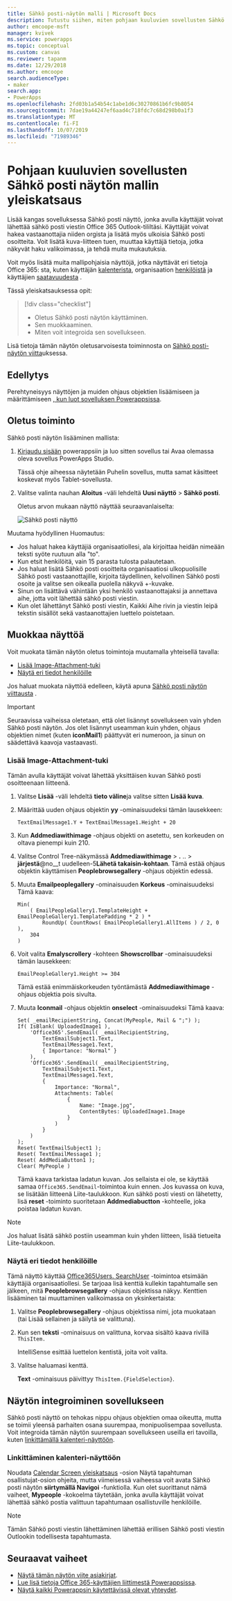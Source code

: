 ```yaml
---
title: Sähkö posti-näytön malli | Microsoft Docs
description: Tutustu siihen, miten pohjaan kuuluvien sovellusten Sähkö posti näytön malli toimii, ja laajenna näyttöä omiin käyttö tapauksiisi
author: emcoope-msft
manager: kvivek
ms.service: powerapps
ms.topic: conceptual
ms.custom: canvas
ms.reviewer: tapanm
ms.date: 12/29/2018
ms.author: emcoope
search.audienceType:
- maker
search.app:
- PowerApps
ms.openlocfilehash: 2fd03b1a54b54c1abe1d6c30270861b6fc9b8054
ms.sourcegitcommit: 7dae19a44247ef6aad4c718fdc7c68d298b0a1f3
ms.translationtype: MT
ms.contentlocale: fi-FI
ms.lasthandoff: 10/07/2019
ms.locfileid: "71989346"
---
```

# <a name="overview-of-the-email-screen-template-for-canvas-apps"></a>Pohjaan kuuluvien sovellusten Sähkö posti näytön mallin yleiskatsaus

Lisää kangas sovelluksessa Sähkö posti näyttö, jonka avulla käyttäjät voivat lähettää sähkö posti viestin Office 365 Outlook-tililtäsi. Käyttäjät voivat hakea vastaanottajia niiden orgista ja lisätä myös ulkoisia Sähkö posti osoitteita. Voit lisätä kuva-liitteen tuen, muuttaa käyttäjä tietoja, jotka näkyvät haku valikoimassa, ja tehdä muita mukautuksia.

Voit myös lisätä muita mallipohjaisia näyttöjä, jotka näyttävät eri tietoja Office 365: sta, kuten käyttäjän [kalenterista](calendar-screen-overview.md), organisaation [henkilöistä](people-screen-overview.md) ja käyttäjien [saatavuudesta](meeting-screen-overview.md) .

Tässä yleiskatsauksessa opit:
> [!div class="checklist"]
> * Oletus Sähkö posti näytön käyttäminen.
> * Sen muokkaaminen.
> * Miten voit integroida sen sovellukseen.

Lisä tietoja tämän näytön oletusarvoisesta toiminnosta on [Sähkö posti-näytön viitta](email-screen-reference.md)uksessa.

## <a name="prerequisite"></a>Edellytys

Perehtyneisyys näyttöjen ja muiden ohjaus objektien lisäämiseen ja määrittämiseen [, kun luot sovelluksen Powerappsissa](../data-platform-create-app-scratch.md).

## <a name="default-functionality"></a>Oletus toiminto

Sähkö posti näytön lisääminen mallista:

1. [Kirjaudu sisään](http://web.powerapps.com?utm_source=padocs&utm_medium=linkinadoc&utm_campaign=referralsfromdoc) powerappsiin ja luo sitten sovellus tai Avaa olemassa oleva sovellus PowerApps Studio.

    Tässä ohje aiheessa näytetään Puhelin sovellus, mutta samat käsitteet koskevat myös Tablet-sovellusta.

1. Valitse valinta nauhan **Aloitus** -väli lehdeltä **Uusi näyttö** > **Sähkö posti**.

    Oletus arvon mukaan näyttö näyttää seuraavanlaiselta:

    ![Sähkö posti näyttö](media/email-screen/email-screen-full.png)

Muutama hyödyllinen Huomautus:

* Jos haluat hakea käyttäjiä organisaatiollesi, ala kirjoittaa heidän nimeään teksti syöte ruutuun alla "to".
* Kun etsit henkilöitä, vain 15 parasta tulosta palautetaan.
* Jos haluat lisätä Sähkö posti osoitteita organisaatiosi ulkopuolisille Sähkö posti vastaanottajille, kirjoita täydellinen, kelvollinen Sähkö posti osoite ja valitse sen oikealla puolella näkyvä +-kuvake.
* Sinun on lisättävä vähintään yksi henkilö vastaanottajaksi ja annettava aihe, jotta voit lähettää sähkö posti viestin.
* Kun olet lähettänyt Sähkö posti viestin, Kaikki Aihe rivin ja viestin leipä tekstin sisällöt sekä vastaanottajien luettelo poistetaan.

## <a name="modify-the-screen"></a>Muokkaa näyttöä

Voit muokata tämän näytön oletus toimintoja muutamalla yhteisellä tavalla:

* [Lisää Image-Attachment-tuki](email-screen-overview.md#add-image-attachment-support)
* [Näytä eri tiedot henkilöille](email-screen-overview.md#show-different-data-for-people)

Jos haluat muokata näyttöä edelleen, käytä apuna [Sähkö posti näytön viittausta](./email-screen-reference.md) .

> [!IMPORTANT]
> Seuraavissa vaiheissa oletetaan, että olet lisännyt sovellukseen vain yhden Sähkö posti näytön. Jos olet lisännyt useamman kuin yhden, ohjaus objektien nimet (kuten **iconMail1**) päättyvät eri numeroon, ja sinun on säädettävä kaavoja vastaavasti.

### <a name="add-image-attachment-support"></a>Lisää Image-Attachment-tuki

Tämän avulla käyttäjät voivat lähettää yksittäisen kuvan Sähkö posti osoitteenaan liitteenä.

1. Valitse **Lisää** -väli lehdeltä **tieto väline**ja valitse sitten **Lisää kuva**.
1. Määrittää uuden ohjaus objektin **yy** -ominaisuudeksi tämän lausekkeen:

    `TextEmailMessage1.Y + TextEmailMessage1.Height + 20`
    
1. Kun **Addmediawithimage** -ohjaus objekti on asetettu, sen korkeuden on oltava pienempi kuin 210.
1. Valitse Control Tree-näkymässä **Addmediawithimage** >  **.** ..  > **järjestä**@no__t uudelleen-5**Lähetä takaisin-kohtaan**.
   Tämä estää ohjaus objektin käyttämisen **Peoplebrowsegallery** -ohjaus objektin edessä.
1. Muuta **Emailpeoplegallery** -ominaisuuden **Korkeus** -ominaisuudeksi Tämä kaava:

    ```powerapps-dot
    Min( 
        ( EmailPeopleGallery1.TemplateHeight + EmailPeopleGallery1.TemplatePadding * 2 ) *
            RoundUp( CountRows( EmailPeopleGallery1.AllItems ) / 2, 0 ), 
        304
    )
    ```

1. Voit valita **Emalyscrollery** -kohteen **Showscrollbar** -ominaisuudeksi tämän lausekkeen:

    ```EmailPeopleGallery1.Height >= 304```
    
    Tämä estää enimmäiskorkeuden työntämästä **Addmediawithimage** -ohjaus objektia pois sivulta.
    
1. Muuta **Iconmail** -ohjaus objektin **onselect** -ominaisuudeksi Tämä kaava:

    ```powerapps-dot
    Set( _emailRecipientString, Concat(MyPeople, Mail & ";") );
    If( IsBlank( UploadedImage1 ),
        'Office365'.SendEmail( _emailRecipientString, 
            TextEmailSubject1.Text, 
            TextEmailMessage1.Text, 
            { Importance: "Normal" }
        ),
        'Office365'.SendEmail( _emailRecipientString, 
            TextEmailSubject1.Text, 
            TextEmailMessage1.Text, 
            {
                Importance: "Normal",
                Attachments: Table(
                    {
                        Name: "Image.jpg", 
                        ContentBytes: UploadedImage1.Image
                    }
                )
            }
        )
    );
    Reset( TextEmailSubject1 );
    Reset( TextEmailMessage1 );
    Reset( AddMediaButton1 );
    Clear( MyPeople )
    ```
    
    Tämä kaava tarkistaa ladatun kuvan. Jos sellaista ei ole, se käyttää samaa `Office365.SendEmail`-toimintoa kuin ennen. Jos kuvassa on kuva, se lisätään liitteenä Liite-taulukkoon.
    Kun sähkö posti viesti on lähetetty, lisä **reset** -toiminto suoritetaan **Addmediabuctton** -kohteelle, joka poistaa ladatun kuvan.
> [!NOTE]
> Jos haluat lisätä sähkö postiin useamman kuin yhden liitteen, lisää tietueita Liite-taulukkoon.

### <a name="show-different-data-for-people"></a>Näytä eri tiedot henkilöille

Tämä näyttö käyttää [Office365Users. SearchUser](https://docs.microsoft.com/connectors/office365users/#searchuser) -toimintoa etsimään käyttäjiä organisaatiollesi. Se tarjoaa lisä kenttiä kullekin tapahtumalle sen jälkeen, mitä **Peoplebrowsegallery** -ohjaus objektissa näkyy. Kenttien lisääminen tai muuttaminen valikoimassa on yksinkertaista:

1. Valitse **Peoplebrowsegallery** -ohjaus objektissa nimi, jota muokataan (tai Lisää sellainen ja säilytä se valittuna).

1. Kun sen **teksti** -ominaisuus on valittuna, korvaa sisältö kaava rivillä `ThisItem.`

    IntelliSense esittää luettelon kentistä, joita voit valita.

1. Valitse haluamasi kenttä.

    **Text** -ominaisuus päivittyy `ThisItem.{FieldSelection}`.

## <a name="integrate-the-screen-into-an-app"></a>Näytön integroiminen sovellukseen

Sähkö posti näyttö on tehokas nippu ohjaus objektien omaa oikeutta, mutta se toimii yleensä parhaiten osana suurempaa, monipuolisempaa sovellusta. Voit integroida tämän näytön suurempaan sovellukseen useilla eri tavoilla, kuten [linkittämällä kalenteri-näyttöön](email-screen-overview.md#linking-to-the-calendar-screen).

### <a name="linking-to-the-calendar-screen"></a>Linkittäminen kalenteri-näyttöön

Noudata [Calendar Screen yleiskatsaus](./calendar-screen-overview.md#show-event-attendees) -osion Näytä tapahtuman osallistujat-osion ohjeita, mutta viimeisessä vaiheessa voit avata Sähkö posti näytön **siirtymällä Navigoi** -funktiolla. Kun olet suorittanut nämä vaiheet, **Mypeople** -kokoelma täytetään, jonka avulla käyttäjät voivat lähettää sähkö postia valittuun tapahtumaan osallistuville henkilöille.

> [!NOTE]
> Tämän Sähkö posti viestin lähettäminen lähettää erillisen Sähkö posti viestin Outlookin todellisesta tapahtumasta.

## <a name="next-steps"></a>Seuraavat vaiheet

* [Näytä tämän näytön viite asiakirjat](./email-screen-reference.md).
* [Lue lisä tietoja Office 365-käyttäjien liittimestä Powerappsissa](../connections/connection-office365-users.md).
* [Näytä kaikki Powerappsin käytettävissä olevat yhteydet](../connections-list.md).